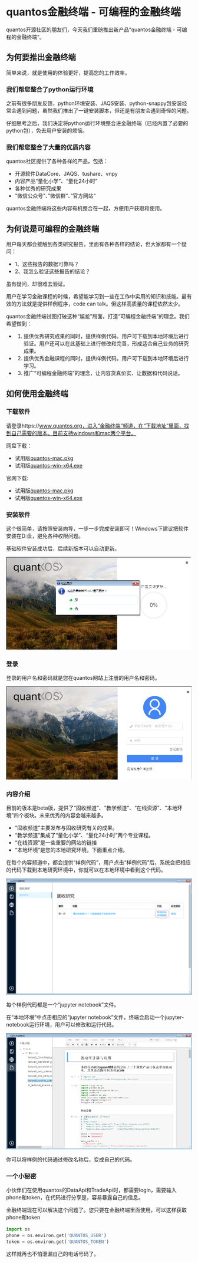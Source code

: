 # quantos金融终端 - 可编程的金融终端

quantos开源社区的朋友们，今天我们重磅推出新产品“quantos金融终端 - 可编程的金融终端”。

## 为何要推出金融终端

简单来说，就是使用的体验更好，提高您的工作效率。

### 我们帮您整合了python运行环境

之前有很多朋友反馈，python环境安装、JAQS安装、python-snappy包安装经常会遇到问题，虽然我们推出了一键安装脚本，但还是有朋友会遇到奇怪的问题。

仔细思考之后，我们决定将python运行环境整合进金融终端（已经内置了必要的python包），免去用户安装的烦恼。

### 我们帮您整合了大量的优质内容

quantos社区提供了各种各样的产品，包括：
+ 开源软件DataCore、JAQS、tushare、vnpy
+ 内容产品“量化小学”、“量化24小时”
+ 各种优秀的研究成果
+ “微信公众号”、”微信群“、”官方网站“

quantos金融终端将这些内容有机整合在一起，方便用户获取和使用。

## 为何说是可编程的金融终端

用户每天都会接触到各类研究报告，里面有各种各样的结论，但大家都有一个疑问：

+ 1、这些报告的数据可靠吗？
+ 2、我怎么验证这些报告的结论？

虽有疑问，却很难去验证。

用户在学习金融课程的时候，希望能学习到一些在工作中实用的知识和技能。最有效的方法就是提供样例程序，code can talk。但这样高质量的课程依然太少。

quantos金融终端试图打破这种“尴尬”局面，打造“可编程金融终端”的理念。我们希望做到：

+ 1. 提供优秀研究成果的同时，提供样例代码。用户可下载到本地环境后进行验证。用户还可以在此基础上进行修改和完善，形成适合自己业务的研究成果。
+ 2. 提供优秀金融课程的同时，提供样例代码。用户可下载到本地环境后进行学习。
+ 3. 推广“可编程金融终端”的理念，让内容货真价实、让数据和代码说话。

## 如何使用金融终端

### 下载软件

请登录https://www.quantos.org，进入“金融终端”频道，在“下载地址”里面，找到自己需要的版本。目前支持windows和mac两个平台。

网盘下载：
+ 试用版[quantos-mac.pkg](https://pan.baidu.com/s/1htKCTNY)
+ 试用版[quantos-win-x64.exe](https://pan.baidu.com/s/1bqL3efd)

官网下载:
+ 试用版[quantos-mac.pkg](http://downloads.quantos.org:9080/quantos-mac.pkg)
+ 试用版[quantos-win-x64.exe](http://downloads.quantos.org:9080/quantos-win-x64.exe)

### 安装软件

这个很简单，请按照安装向导，一步一步完成安装即可！Windows下建议把软件安装在D:盘，避免各种权限问题。

基础软件安装成功后，后续新版本可以自动更新。

![](https://github.com/PKUJohnson/LearnJaqsByExample/blob/master/image/terminal_update.png)

### 登录

登录的用户名和密码就是您在quantos网站上注册的用户名和密码。

![](https://github.com/PKUJohnson/LearnJaqsByExample/blob/master/image/terminal_login.png)

### 内容介绍

目前的版本是beta版，提供了“固收频道”、“教学频道”、“在线资源”、“本地环境”四个板块。未来优秀的内容会越来越多。

+ “固收频道”主要发布与固收研究有关的成果。
+ “教学频道”集成了“量化小学”、“量化24小时”两个专业课程。
+ “在线资源”是一些重要的网站的链接
+ “本地环境”是您的本地研究环境，下面重点介绍。

在每个内容频道中，都会提供“样例代码”，用户点击“样例代码”后，系统会把相应的代码下载到本地研究环境中，你就可以在本地环境中看到这个代码。

![](https://github.com/PKUJohnson/LearnJaqsByExample/blob/master/image/terminal_samplecode.png)

每个样例代码都是一个“jupyter notebook”文件。

在“本地环境”中点击相应的“jupyter notebook”文件，终端会启动一个jupyter-notebook运行环境，用户可以修改和运行代码。

![](https://github.com/PKUJohnson/LearnJaqsByExample/blob/master/image/terminal_local.png)

你可以将样例的代码通过修改名称后，变成自己的代码。

### 一个小秘密

小伙伴们在使用quantos的DataApi和TradeApi时，都需要login，需要输入phone和token，在代码进行分享是，容易暴露自己的信息。

金融终端现在可以解决这个问题了。您只要在金融终端里面使用，可以这样获取phone和token

```python
import os
phone = os.environ.get('QUANTOS_USER')
token = os.environ.get('QUANTOS_TOKEN')
```

这样就再也不怕泄漏自己的电话号码了。


